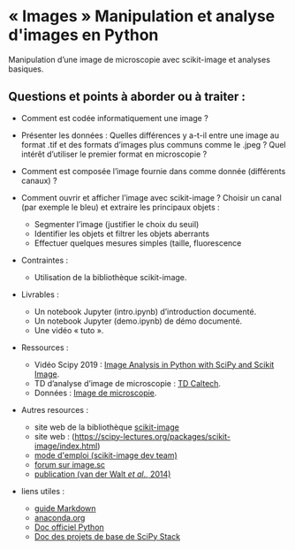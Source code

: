 # « Images » Manipulation et analyse d'images en Python

Manipulation d’une image de microscopie avec scikit-image et analyses basiques.
  
## Questions et points à aborder ou à traiter :  

- Comment est codée informatiquement une image ?  
- Présenter les données : Quelles différences y a-t-il entre une image au format .tif et des formats d’images plus communs comme le .jpeg ? Quel intérêt d’utiliser le premier format en microscopie ?  
- Comment est composée l’image fournie dans comme donnée (différents canaux) ?  
- Comment ouvrir et afficher l’image avec scikit-image ?
Choisir un canal (par exemple le bleu) et extraire les principaux objets :  
    - Segmenter l’image (justifier le choix du seuil)
    - Identifier les objets et filtrer les objets aberrants  
    - Effectuer quelques mesures simples (taille, fluorescence  
    
- Contraintes : 
    - Utilisation de la bibliothèque scikit-image.  
    
- Livrables :   
    - Un notebook Jupyter (intro.ipynb) d’introduction documenté.
    - Un notebook Jupyter (demo.ipynb) de démo documenté.  
    - Une vidéo « tuto ».
- Ressources :
    - Vidéo Scipy 2019 : [Image Analysis in Python with SciPy and Scikit Image](https://www.youtube.com/watch?v=d1CIV9irQAY).
    - TD d’analyse d’image de microscopie : [TD Caltech](https://bi1.caltech.edu/code/t04_quantitative_image_processing.html).
    - Données : [Image de microscopie](https://www.google.com/url?q=https://imagej.nih.gov/ij/images/FluorescentCells.zip&sa=D&source=editors&ust=1633783812782000&usg=AOvVaw1gjAX3HNO-8Gs2sHoEkJc6).
- Autres resources :
    - site web de la bibliothèque [scikit-image](https://scikit-image.org)
    - site web : (https://scipy-lectures.org/packages/scikit-image/index.html)
    - [mode d'emploi (scikit-image dev team)](https://scikit-image.org/docs/stable/user_guide.html)
    - [forum sur image.sc](https://forum.image.sc/tag/scikit-image)
    - [publication (van der Walt *et al*., 2014)](http://dx.doi.org/10.7717/peerj.453)

- liens utiles :
    - [guide Markdown](https://medium.com/analytics-vidhya/the-ultimate-markdown-guide-for-jupyter-notebook-d5e5abf728fd)
    - [anaconda.org](https://anaconda.org/)
    - [Doc officiel Python](https://docs.python.org/3/)
    - [Doc des projets de base de SciPy Stack](https://www.scipy.org/docs.html)